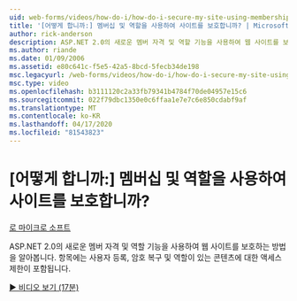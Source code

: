 ```yaml
---
uid: web-forms/videos/how-do-i/how-do-i-secure-my-site-using-membership-and-roles
title: '[어떻게 합니까:] 멤버십 및 역할을 사용하여 사이트를 보호합니까? | Microsoft 문서'
author: rick-anderson
description: ASP.NET 2.0의 새로운 멤버 자격 및 역할 기능을 사용하여 웹 사이트를 보호하는 방법을 알아봅니다. 사용자 등록, 암호 복구 및 제한 사항 등이 있습니다.
ms.author: riande
ms.date: 01/09/2006
ms.assetid: e80c641c-f5e5-42a5-8bcd-5fecb34de198
msc.legacyurl: /web-forms/videos/how-do-i/how-do-i-secure-my-site-using-membership-and-roles
msc.type: video
ms.openlocfilehash: b3111120c2a33fb79341b4784f70de04957e15c6
ms.sourcegitcommit: 022f79dbc1350e0c6ffaa1e7e7c6e850cdabf9af
ms.translationtype: MT
ms.contentlocale: ko-KR
ms.lasthandoff: 04/17/2020
ms.locfileid: "81543823"
---
```

# <a name="how-do-i-secure-my-site-using-membership-and-roles"></a>[어떻게 합니까:] 멤버십 및 역할을 사용하여 사이트를 보호합니까?

[로 마이크로 소프트](https://github.com/microsoft)

ASP.NET 2.0의 새로운 멤버 자격 및 역할 기능을 사용하여 웹 사이트를 보호하는 방법을 알아봅니다. 항목에는 사용자 등록, 암호 복구 및 역할이 있는 콘텐츠에 대한 액세스 제한이 포함됩니다.

[&#9654; 비디오 보기 (17분)](https://channel9.msdn.com/Blogs/ASP-NET-Site-Videos/how-do-i-secure-my-site-using-membership-and-roles)
